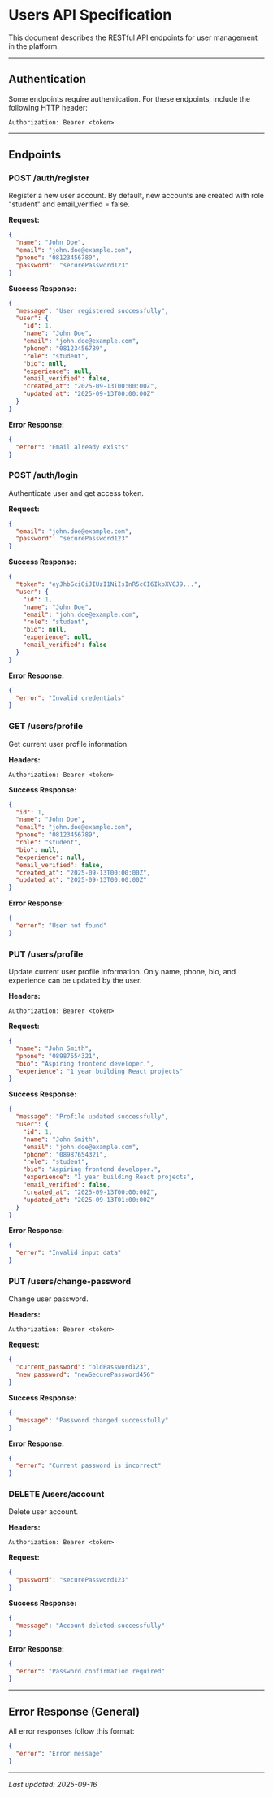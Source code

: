 # Users API Specification

This document describes the RESTful API endpoints for user management in the platform.

---

## Authentication
Some endpoints require authentication. For these endpoints, include the following HTTP header:

```
Authorization: Bearer <token>
```

---

## Endpoints

### POST /auth/register
Register a new user account. By default, new accounts are created with role "student" and email_verified = false.

**Request:**
```json
{
  "name": "John Doe",
  "email": "john.doe@example.com",
  "phone": "08123456789",
  "password": "securePassword123"
}
```

**Success Response:**
```json
{
  "message": "User registered successfully",
  "user": {
    "id": 1,
    "name": "John Doe",
    "email": "john.doe@example.com",
    "phone": "08123456789",
    "role": "student",
    "bio": null,
    "experience": null,
    "email_verified": false,
    "created_at": "2025-09-13T00:00:00Z",
    "updated_at": "2025-09-13T00:00:00Z"
  }
}
```

**Error Response:**
```json
{
  "error": "Email already exists"
}
```

### POST /auth/login
Authenticate user and get access token.

**Request:**
```json
{
  "email": "john.doe@example.com",
  "password": "securePassword123"
}
```

**Success Response:**
```json
{
  "token": "eyJhbGciOiJIUzI1NiIsInR5cCI6IkpXVCJ9...",
  "user": {
    "id": 1,
    "name": "John Doe",
    "email": "john.doe@example.com",
    "role": "student",
    "bio": null,
    "experience": null,
    "email_verified": false
  }
}
```

**Error Response:**
```json
{
  "error": "Invalid credentials"
}
```

### GET /users/profile
Get current user profile information.

**Headers:**
```
Authorization: Bearer <token>
```

**Success Response:**
```json
{
  "id": 1,
  "name": "John Doe",
  "email": "john.doe@example.com",
  "phone": "08123456789",
  "role": "student",
  "bio": null,
  "experience": null,
  "email_verified": false,
  "created_at": "2025-09-13T00:00:00Z",
  "updated_at": "2025-09-13T00:00:00Z"
}
```

**Error Response:**
```json
{
  "error": "User not found"
}
```

### PUT /users/profile
Update current user profile information. Only name, phone, bio, and experience can be updated by the user.

**Headers:**
```
Authorization: Bearer <token>
```

**Request:**
```json
{
  "name": "John Smith",
  "phone": "08987654321",
  "bio": "Aspiring frontend developer.",
  "experience": "1 year building React projects"
}
```

**Success Response:**
```json
{
  "message": "Profile updated successfully",
  "user": {
    "id": 1,
    "name": "John Smith",
    "email": "john.doe@example.com",
    "phone": "08987654321",
    "role": "student",
    "bio": "Aspiring frontend developer.",
    "experience": "1 year building React projects",
    "email_verified": false,
    "created_at": "2025-09-13T00:00:00Z",
    "updated_at": "2025-09-13T01:00:00Z"
  }
}
```

**Error Response:**
```json
{
  "error": "Invalid input data"
}
```

### PUT /users/change-password
Change user password.

**Headers:**
```
Authorization: Bearer <token>
```

**Request:**
```json
{
  "current_password": "oldPassword123",
  "new_password": "newSecurePassword456"
}
```

**Success Response:**
```json
{
  "message": "Password changed successfully"
}
```

**Error Response:**
```json
{
  "error": "Current password is incorrect"
}
```

### DELETE /users/account
Delete user account.

**Headers:**
```
Authorization: Bearer <token>
```

**Request:**
```json
{
  "password": "securePassword123"
}
```

**Success Response:**
```json
{
  "message": "Account deleted successfully"
}
```

**Error Response:**
```json
{
  "error": "Password confirmation required"
}
```

---

## Error Response (General)
All error responses follow this format:
```json
{
  "error": "Error message"
}
```

---

*Last updated: 2025-09-16*
